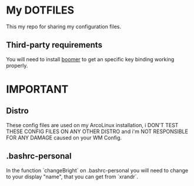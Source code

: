 # My DOTFILES

This my repo for sharing my configuration files.

## Third-party requirements

You will need to install [boomer](https://github.com/tsoding/boomer) to get an specific key binding working properly.

# IMPORTANT

## Distro

These config files are used on my ArcoLinux installation, i DON'T TEST THESE CONFIG FILES ON ANY OTHER DISTRO and i'm NOT RESPONSIBLE FOR ANY DAMAGE caused on your WM Config.

## .bashrc-personal

In the function ´changeBright´ on .bashrc-personal you will need to change to your display "name", that you can get from ´xrandr´.